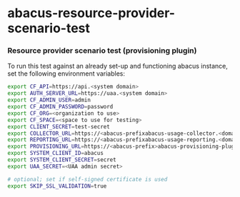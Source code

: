 abacus-resource-provider-scenario-test
===

### Resource provider scenario test (provisioning plugin)

To run this test against an already set-up and functioning abacus instance, set the following environment variables:

```bash
export CF_API=https://api.<system domain>
export AUTH_SERVER_URL=https://uaa.<system domain>
export CF_ADMIN_USER=admin
export CF_ADMIN_PASSWORD=password
export CF_ORG=<organization to use>
export CF_SPACE=<space to use for testing>
export CLIENT_SECRET=test-secret
export COLLECTOR_URL=https://<abacus-prefixabacus-usage-collector.<domain>
export REPORTING_URL=https://<abacus-prefixabacus-usage-reporting.<domain>
export PROVISIONING_URL=https://<abacus-prefix>abacus-provisioning-plugin.<domain>
export SYSTEM_CLIENT_ID=abacus
export SYSTEM_CLIENT_SECRET=secret
export UAA_SECRET=<UAA admin secret>

# optional; set if self-signed certificate is used
export SKIP_SSL_VALIDATION=true
```
